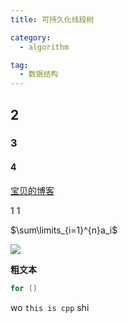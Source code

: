 ```yaml
---
title: 可持久化线段树

category:
  - algorithm

tag:
  - 数据结构
---
```


## 2

### 3

#### 4

[宝贝的博客](https://tech.chivas-regal.top)

1 $1$ 

$\sum\limits_{i=1}^{n}a_i$

<img src="https://img-blog.csdnimg.cn/ba58f55f515c4b778559314a5f6fdc14.png">

**粗文本**  

```cpp
for ()
```

wo `this is cpp` shi


